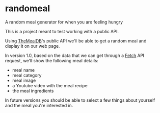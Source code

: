 # randomeal
A random meal generator for when you are feeling hungry

This is a project meant to test working with a public API.

Using [TheMealDB](https://www.themealdb.com/ 'TheMealDB: An open, crowd-sourced database of Recipes from around the world')'s public API we'll be able to get a random meal and display it on our web page.

In version 1.0, based on the data that we can get through a [Fetch](https://developer.mozilla.org/en-US/docs/Web/API/Fetch_API 'Fetch API provides an interface for fetching resources (including across the network)') API request, we'll show the following meal details:
- meal name
- meal category
- meal image
- a Youtube video with the meal recipe
- the meal ingredients

In future versions you should be able to select a few things about yourself and the meal you're interested in.
